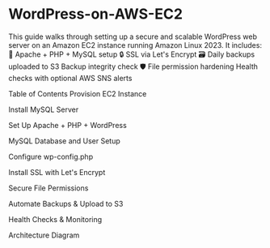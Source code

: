 # WordPress-on-AWS-EC2
This guide walks through setting up a secure and scalable WordPress web server on an Amazon EC2 instance running Amazon Linux 2023. It includes:  🧱 Apache + PHP + MySQL setup  🔒 SSL via Let's Encrypt  🗃️ Daily backups uploaded to S3   Backup integrity check  🛡️ File permission hardening   Health checks with optional AWS SNS alerts


Table of Contents
Provision EC2 Instance

Install MySQL Server

Set Up Apache + PHP + WordPress

MySQL Database and User Setup

Configure wp-config.php

Install SSL with Let's Encrypt

Secure File Permissions

Automate Backups & Upload to S3

Health Checks & Monitoring

Architecture Diagram
